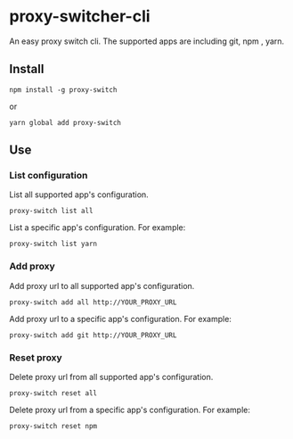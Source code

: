 # proxy-switcher-cli
An easy proxy switch cli.
The supported apps are including git, npm , yarn.

## Install
```
npm install -g proxy-switch
```

or

```
yarn global add proxy-switch
```

## Use
### List configuration
List all supported app's configuration.
```
proxy-switch list all
```

List a specific app's configuration.
For example:
```
proxy-switch list yarn
```

### Add proxy
Add proxy url to all supported app's configuration.
```
proxy-switch add all http://YOUR_PROXY_URL
```

Add proxy url to a specific app's configuration.
For example:
```
proxy-switch add git http://YOUR_PROXY_URL
```

### Reset proxy
Delete proxy url from all supported app's configuration.
```
proxy-switch reset all
```

Delete proxy url from a specific app's configuration.
For example:
```
proxy-switch reset npm
```
